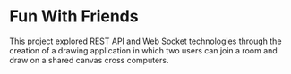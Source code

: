 # Fun With Friends

This project explored REST API and Web Socket technologies through the creation of a drawing application in which two users can join a room and draw on a shared canvas cross computers. 

